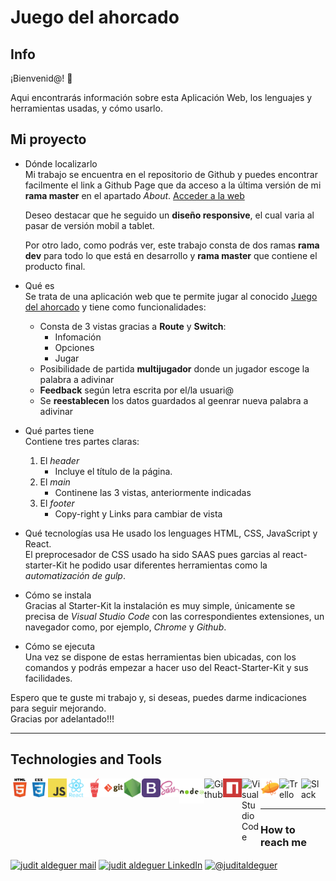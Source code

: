 # Juego del ahorcado

## Info

¡Bienvenid@! 👋

Aqui encontrarás información sobre esta Aplicación Web, los lenguajes y herramientas usadas, y cómo usarlo.

## Mi proyecto

- Dónde localizarlo  
   Mi trabajo se encuentra en el repositorio de Github y puedes encontrar facilmente el link a Github Page que da acceso a la última versión de mi **rama master** en el apartado _About_. [Acceder a la web](https://juditaldeguer.github.io/hangman-game/)

  Deseo destacar que he seguido un **diseño responsive**, el cual varia al pasar de versión mobil a tablet.

  Por otro lado, como podrás ver, este trabajo consta de dos ramas **rama dev** para todo lo que está en desarrollo y **rama master** que contiene el producto final.

- Qué es  
  Se trata de una aplicación web que te permite jugar al conocido [Juego del ahorcado](<https://es.wikipedia.org/wiki/Ahorcado_(juego)>) y tiene como funcionalidades:

  - Consta de 3 vistas gracias a **Route** y **Switch**:
    - Infomación
    - Opciones
    - Jugar
  - Posibilidade de partida **multijugador** donde un jugador escoge la palabra a adivinar
  - **Feedback** según letra escrita por el/la usuari@
  - Se **reestablecen** los datos guardados al geenrar nueva palabra a adivinar

- Qué partes tiene  
  Contiene tres partes claras:

  1. El _header_
     - Incluye el título de la página.
  2. El _main_
     - Continene las 3 vistas, anteriormente indicadas
  3. El _footer_
     - Copy-right y Links para cambiar de vista

- Qué tecnologías usa
  He usado los lenguages HTML, CSS, JavaScript y React.  
  El preprocesador de CSS usado ha sido SAAS pues garcias al react-starter-Kit he podido usar diferentes herramientas como la _automatización de gulp_.

- Cómo se instala  
  Gracias al Starter-Kit la instalación es muy simple, únicamente se precisa de _Visual Studio Code_ con las correspondientes extensiones, un navegador como, por ejemplo, _Chrome_ y _Github_.

- Cómo se ejecuta  
  Una vez se dispone de estas herramientas bien ubicadas, con los comandos <npm install> y <npm start> podrás empezar a hacer uso del React-Starter-Kit y sus facilidades.

Espero que te guste mi trabajo y, si deseas, puedes darme indicaciones para seguir mejorando.  
Gracias por adelantado!!!

---

## Technologies and Tools

<img align="left" alt="HTML5" width="30px" src="https://raw.githubusercontent.com/github/explore/80688e429a7d4ef2fca1e82350fe8e3517d3494d/topics/html/html.png" />

<img align="left" alt="CSS3" width="30px" src="https://raw.githubusercontent.com/github/explore/80688e429a7d4ef2fca1e82350fe8e3517d3494d/topics/css/css.png" />

<img align="left" alt="JavaScript" width="30px" src="https://raw.githubusercontent.com/github/explore/80688e429a7d4ef2fca1e82350fe8e3517d3494d/topics/javascript/javascript.png" />

<img align="left" alt="React" width="30" height="30" src="https://raw.githubusercontent.com/devicons/devicon/master/icons/react/react-original-wordmark.svg"  />

<img align="left" alt="Gulp" width="30px" src="https://raw.githubusercontent.com/github/explore/80688e429a7d4ef2fca1e82350fe8e3517d3494d/topics/gulp/gulp.png" />

<img align="left" alt="Git" width="30px" src="https://raw.githubusercontent.com/github/explore/80688e429a7d4ef2fca1e82350fe8e3517d3494d/topics/git/git.png" />

<img align="left" alt="Node.js" width="30px" src="https://raw.githubusercontent.com/github/explore/80688e429a7d4ef2fca1e82350fe8e3517d3494d/topics/nodejs/nodejs.png" />

<img align="left" alt="Bootstrap" width="30px" src="https://raw.githubusercontent.com/github/explore/80688e429a7d4ef2fca1e82350fe8e3517d3494d/topics/bootstrap/bootstrap.png" />

<img align="left" alt="Sass" width="30px" src="https://raw.githubusercontent.com/github/explore/80688e429a7d4ef2fca1e82350fe8e3517d3494d/topics/sass/sass.png" />

<img align="left" alt="nodejs" width="40" height="40" src="https://raw.githubusercontent.com/devicons/devicon/master/icons/nodejs/nodejs-original-wordmark.svg" />

<img align="left" alt="Github" width="30px" src="https://image.flaticon.com/icons/png/512/25/25231.png" />

<img align="left" alt="Npm" width="30px" src="https://raw.githubusercontent.com/github/explore/80688e429a7d4ef2fca1e82350fe8e3517d3494d/topics/npm/npm.png" />

<img align="left" alt="Visual Studio Code" width="30px" src="https://upload.wikimedia.org/wikipedia/commons/thumb/9/9a/Visual_Studio_Code_1.35_icon.svg/1024px-Visual_Studio_Code_1.35_icon.svg.png" />

<img align="left" alt="Zeplin" width="30px" src="https://raw.githubusercontent.com/github/explore/80688e429a7d4ef2fca1e82350fe8e3517d3494d/topics/zeplin/zeplin.png" />

<img align="left" alt="Trello" width="35px" src="https://img.icons8.com/color/452/trello.png" />

<img align="left" alt="Slack" width="30px" src="https://img.icons8.com/color/452/slack-new.png" />

<br>
<br>

---

### How to reach me

<a href="mailto:jud.vicens@gmail.com" target="blank"><img align="center" src="https://img.flaticon.com/icons/png/512/281/281769.png?size=1200x630f&pad=10,10,10,10&ext=png&bg=FFFFFFFF" alt="judit aldeguer mail" height="20" width="40" /></a>
<a href="https://www.linkedin.com/in/juditaldeguer/" target="blank"><img align="center" src="https://raw.githubusercontent.com/rahuldkjain/github-profile-readme-generator/master/src/images/icons/Social/linked-in-alt.svg" alt="judit aldeguer LinkedIn" height="20" width="40" /></a>
<a href="https://twitter.com/@juditaldeguer" target="blank"><img align="center" src="https://raw.githubusercontent.com/rahuldkjain/github-profile-readme-generator/master/src/images/icons/Social/twitter.svg" alt="@juditaldeguer" height="30" width="40" /></a>
